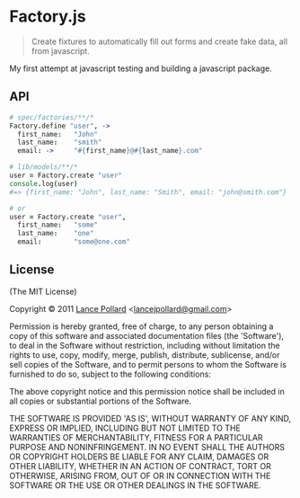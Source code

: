 # Factory.js

> Create fixtures to automatically fill out forms and create fake data, all from javascript.

My first attempt at javascript testing and building a javascript package.

## API

~~~ coffee
# spec/factories/**/*
Factory.define "user", ->
  first_name:   "John"
  last_name:    "smith"
  email: ->     "#{first_name}@#{last_name}.com"

# lib/models/**/*
user = Factory.create "user"
console.log(user)
#=> {first_name: "John", last_name: "Smith", email: "john@smith.com"}

# or
user = Factory.create "user",
  first_name:   "some"
  last_name:    "one"
  email:        "some@one.com"
~~~

## License

(The MIT License)

Copyright &copy; 2011 [Lance Pollard](http://twitter.com/viatropos) &lt;lancejpollard@gmail.com&gt;

Permission is hereby granted, free of charge, to any person obtaining a copy of this software and associated documentation files (the 'Software'), to deal in the Software without restriction, including without limitation the rights to use, copy, modify, merge, publish, distribute, sublicense, and/or sell copies of the Software, and to permit persons to whom the Software is furnished to do so, subject to the following conditions:

The above copyright notice and this permission notice shall be included in all copies or substantial portions of the Software.

THE SOFTWARE IS PROVIDED 'AS IS', WITHOUT WARRANTY OF ANY KIND, EXPRESS OR IMPLIED, INCLUDING BUT NOT LIMITED TO THE WARRANTIES OF MERCHANTABILITY, FITNESS FOR A PARTICULAR PURPOSE AND NONINFRINGEMENT. IN NO EVENT SHALL THE AUTHORS OR COPYRIGHT HOLDERS BE LIABLE FOR ANY CLAIM, DAMAGES OR OTHER LIABILITY, WHETHER IN AN ACTION OF CONTRACT, TORT OR OTHERWISE, ARISING FROM, OUT OF OR IN CONNECTION WITH THE SOFTWARE OR THE USE OR OTHER DEALINGS IN THE SOFTWARE.
